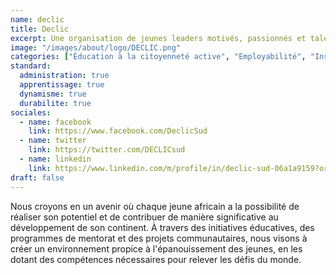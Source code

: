 ```yaml
---
name: declic
title: Declic
excerpt: Une organisation de jeunes leaders motivés, passionnés et talentueux qui se battent pour la promotion de la jeunesse africaine.
image: "/images/about/logo/DECLIC.png"
categories: ["Éducation à la citoyenneté active", "Employabilité", "Insertion professionnelle", "Développement communautaire", "Paix", "Cohésion sociale"]
standard:
  administration: true
  apprentissage: true
  dynamisme: true
  durabilite: true
sociales:
  - name: facebook
    link: https://www.facebook.com/DeclicSud
  - name: twitter
    link: https://twitter.com/DECLICsud
  - name: linkedin
    link: https://www.linkedin.com/m/profile/in/declic-sud-06a1a9159?originalSubdomain=sn
draft: false
---
```


Nous croyons en un avenir où chaque jeune africain a la possibilité de réaliser son potentiel et de contribuer de manière significative au développement de son continent. À travers des initiatives éducatives, des programmes de mentorat et des projets communautaires, nous visons à créer un environnement propice à l'épanouissement des jeunes, en les dotant des compétences nécessaires pour relever les défis du monde.
